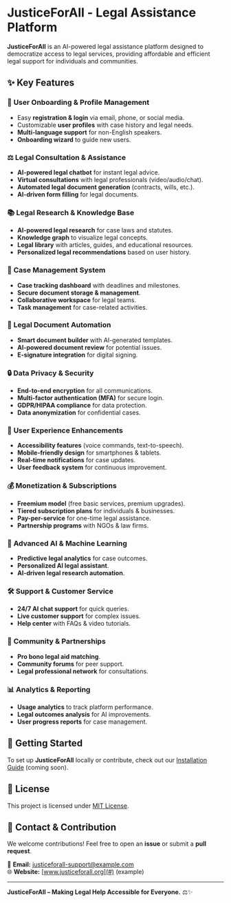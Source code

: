 # JusticeForAll - Legal Assistance Platform  

**JusticeForAll** is an AI-powered legal assistance platform designed to democratize access to legal services, providing affordable and efficient legal support for individuals and communities.  

## ✨ Key Features  

### 🔐 **User Onboarding & Profile Management**  
- Easy **registration & login** via email, phone, or social media.  
- Customizable **user profiles** with case history and legal needs.  
- **Multi-language support** for non-English speakers.  
- **Onboarding wizard** to guide new users.  

### ⚖️ **Legal Consultation & Assistance**  
- **AI-powered legal chatbot** for instant legal advice.  
- **Virtual consultations** with legal professionals (video/audio/chat).  
- **Automated legal document generation** (contracts, wills, etc.).  
- **AI-driven form filling** for legal documents.  

### 📚 **Legal Research & Knowledge Base**  
- **AI-powered legal research** for case laws and statutes.  
- **Knowledge graph** to visualize legal concepts.  
- **Legal library** with articles, guides, and educational resources.  
- **Personalized legal recommendations** based on user history.  

### 📂 **Case Management System**  
- **Case tracking dashboard** with deadlines and milestones.  
- **Secure document storage & management**.  
- **Collaborative workspace** for legal teams.  
- **Task management** for case-related activities.  

### 📝 **Legal Document Automation**  
- **Smart document builder** with AI-generated templates.  
- **AI-powered document review** for potential issues.  
- **E-signature integration** for digital signing.  

### 🔒 **Data Privacy & Security**  
- **End-to-end encryption** for all communications.  
- **Multi-factor authentication (MFA)** for secure login.  
- **GDPR/HIPAA compliance** for data protection.  
- **Data anonymization** for confidential cases.  

### 📱 **User Experience Enhancements**  
- **Accessibility features** (voice commands, text-to-speech).  
- **Mobile-friendly design** for smartphones & tablets.  
- **Real-time notifications** for case updates.  
- **User feedback system** for continuous improvement.  

### 💰 **Monetization & Subscriptions**  
- **Freemium model** (free basic services, premium upgrades).  
- **Tiered subscription plans** for individuals & businesses.  
- **Pay-per-service** for one-time legal assistance.  
- **Partnership programs** with NGOs & law firms.  

### 🤖 **Advanced AI & Machine Learning**  
- **Predictive legal analytics** for case outcomes.  
- **Personalized AI legal assistant**.  
- **AI-driven legal research automation**.  

### 🛠️ **Support & Customer Service**  
- **24/7 AI chat support** for quick queries.  
- **Live customer support** for complex issues.  
- **Help center** with FAQs & video tutorials.  

### 🤝 **Community & Partnerships**  
- **Pro bono legal aid matching**.  
- **Community forums** for peer support.  
- **Legal professional network** for consultations.  

### 📊 **Analytics & Reporting**  
- **Usage analytics** to track platform performance.  
- **Legal outcomes analysis** for AI improvements.  
- **User progress reports** for case management.  

## 🚀 Getting Started  
To set up **JusticeForAll** locally or contribute, check out our [Installation Guide](#) (coming soon).  

## 📜 License  
This project is licensed under [MIT License](LICENSE).  

## 💬 Contact & Contribution  
We welcome contributions! Feel free to open an **issue** or submit a **pull request**.  

📧 **Email:** [justiceforall-support@example.com](#)  
🌐 **Website:** [www.justiceforall.org](#) (example)  

---  
**JusticeForAll – Making Legal Help Accessible for Everyone.** ⚖️✨
